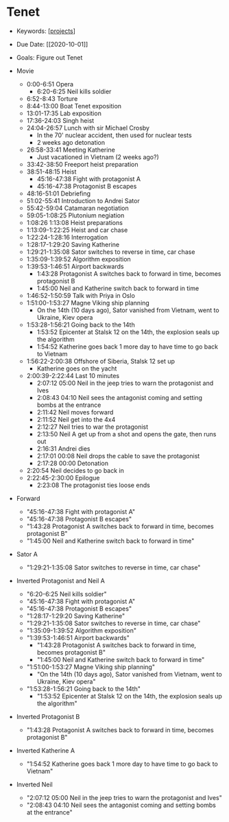 # Tenet

- Keywords: [[projects]]
- Due Date: [[2020-10-01]]
- Goals: Figure out Tenet

- Movie
    -  0:00-6:51 Opera
        - 6:20-6:25 Neil kills soldier
    - 6:52-8:43 Torture
    - 8:44-13:00 Boat Tenet exposition
    - 13:01-17:35 Lab exposition
    - 17:36-24:03 Singh heist
    - 24:04-26:57 Lunch with sir Michael Crosby
        - In the 70' nuclear accident, then used for nuclear tests
        - 2 weeks ago detonation
    - 26:58-33:41 Meeting Katherine
        - Just vacationed in Vietnam (2 weeks ago?)
    - 33:42-38:50 Freeport heist preparation
    - 38:51-48:15 Heist
        - 45:16-47:38 Fight with protagonist A
        - 45:16-47:38 Protagonist B escapes
    - 48:16-51:01 Debriefing
    - 51:02-55:41 Introduction to Andrei Sator
    - 55:42-59:04 Catamaran negotiation
    - 59:05-1:08:25 Plutonium negiation
    - 1:08:26 1:13:08 Heist preparations
    - 1:13:09-1:22:25 Heist and car chase
    - 1:22:24-1:28:16 Interrogation
    - 1:28:17-1:29:20 Saving Katherine
    - 1:29:21-1:35:08 Sator switches to reverse in time, car chase
    - 1:35:09-1:39:52 Algorithm exposition
    - 1:39:53-1:46:51 Airport backwards
        - 1:43:28 Protagonist A switches back to forward in time, becomes protagonist B
        - 1:45:00 Neil and Katherine switch back to forward in time
    - 1:46:52-1:50:59 Talk with Priya in Oslo
    - 1:51:00-1:53:27 Magne Viking ship planning
        - On the 14th (10 days ago), Sator vanished from Vietnam, went to Ukraine, Kiev opera
    - 1:53:28-1:56:21 Going back to the 14th
        - 1:53:52 Epicenter at Stalsk 12 on the 14th, the explosion seals up the algorithm
        - 1:54:52 Katherine goes back 1 more day to have time to go back to Vietnam
    - 1:56:22-2:00:38 Offshore of Siberia, Stalsk 12 set up
        - Katherine goes on the yacht
    - 2:00:39-2:22:44 Last 10 minutes
        - 2:07:12 05:00 Neil in the jeep tries to warn the protagonist and Ives
        - 2:08:43 04:10 Neil sees the antagonist coming and setting bombs at the entrance
        - 2:11:42 Neil moves forward
        - 2:11:52 Neil get into the 4x4
        - 2:12:27 Neil tries to war the protagonist
        - 2:13:50 Neil A get up from a shot and opens the gate, then runs out
        - 2:16:31 Andrei dies
        - 2:17:01 00:08 Neil drops the cable to save the protagonist
        - 2:17:28 00:00 Detonation
    - 2:20:54 Neil decides to go back in
    - 2:22:45-2:30:00 Epilogue
        - 2:23:08 The protagonist ties loose ends
- Forward
    - "45:16-47:38 Fight with protagonist A"
    - "45:16-47:38 Protagonist B escapes"
    - "1:43:28 Protagonist A switches back to forward in time, becomes protagonist B"
    - "1:45:00 Neil and Katherine switch back to forward in time"
- Sator A
    - "1:29:21-1:35:08 Sator switches to reverse in time, car chase"
- Inverted Protagonist and Neil A
    - "6:20-6:25 Neil kills soldier"
    - "45:16-47:38 Fight with protagonist A"
    - "45:16-47:38 Protagonist B escapes"
    - "1:28:17-1:29:20 Saving Katherine"
    - "1:29:21-1:35:08 Sator switches to reverse in time, car chase"
    - "1:35:09-1:39:52 Algorithm exposition" 
    - "1:39:53-1:46:51 Airport backwards"
        - "1:43:28 Protagonist A switches back to forward in time, becomes protagonist B"
        - "1:45:00 Neil and Katherine switch back to forward in time"
    - "1:51:00-1:53:27 Magne Viking ship planning"
        - "On the 14th (10 days ago), Sator vanished from Vietnam, went to Ukraine, Kiev opera"
    - "1:53:28-1:56:21 Going back to the 14th"
        - "1:53:52 Epicenter at Stalsk 12 on the 14th, the explosion seals up the algorithm"
- Inverted Protagonist B
    - "1:43:28 Protagonist A switches back to forward in time, becomes protagonist B"
- Inverted Katherine A
    - "1:54:52 Katherine goes back 1 more day to have time to go back to Vietnam"
- Inverted Neil
    - "2:07:12 05:00 Neil in the jeep tries to warn the protagonist and Ives"
    - "2:08:43 04:10 Neil sees the antagonist coming and setting bombs at the entrance"

[//begin]: # "Autogenerated link references for markdown compatibility"
[projects]: projects "Projects"
[//end]: # "Autogenerated link references"